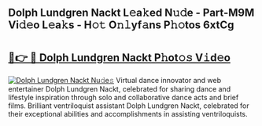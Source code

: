 ## Dolph Lundgren Nackt L𝚎a𝚔ed N𝚞𝚍e - Part-M9M Vi𝚍𝚎o L𝚎a𝚔s - H𝚘𝚝 O𝚗𝚕yf𝚊ns P𝚑𝚘tos 6xtCg

# <h2><a href="http://kfa04ge.oniu.top/?m=Dolph+Lundgren+Nackt">🔗👉 🔴 Dolph Lundgren Nackt P𝚑ot𝚘𝚜 V𝚒d𝚎o</a></h2>

[![Dolph Lundgren Nackt Nu𝚍e𝚜](https://i.imgur.com/0qMVB7G.gif)](http://kfa04ge.oniu.top/?m=Dolph+Lundgren+Nackt)
Virtual dance innovator and web entertainer Dolph Lundgren Nackt, celebrated for sharing dance and lifestyle inspiration through solo and collaborative dance acts and brief films. Brilliant ventriloquist assistant Dolph Lundgren Nackt, celebrated for their exceptional abilities and accomplishments in assisting ventriloquists.  
